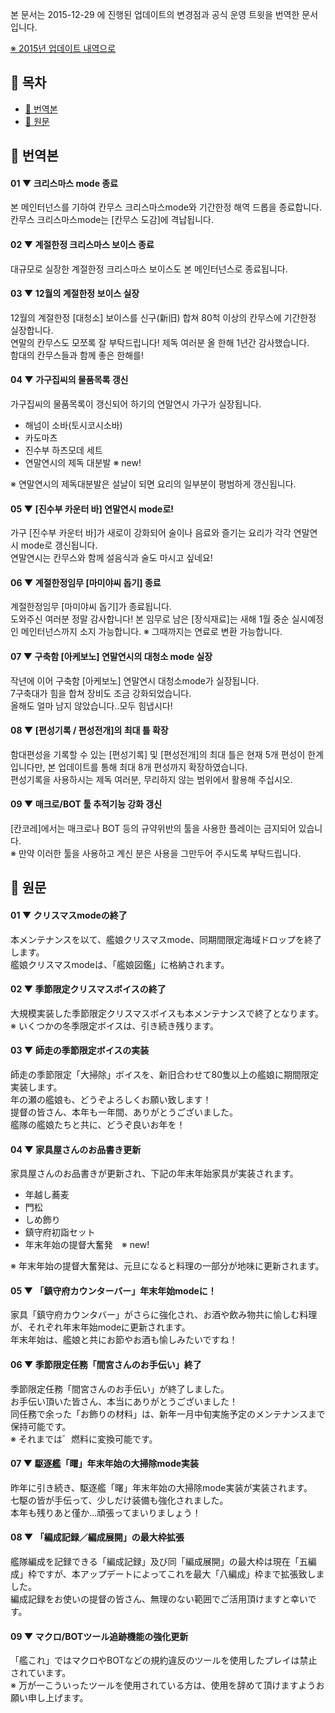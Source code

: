 본 문서는 2015-12-29 에 진행된 업데이트의 변경점과 공식 운영 트윗을 번역한 문서입니다.

[※ 2015년 업데이트 내역으로](15.md)

## 📃 목차
- [📃 번역본](#-%EB%B2%88%EC%97%AD%EB%B3%B8)
- [📃 원문](#-%EC%9B%90%EB%AC%B8)

## 📃 번역본

#### 01 ▼ 크리스마스 mode 종료
본 메인터넌스를 기하여 칸무스 크리스마스mode와 기간한정 해역 드롭을 종료합니다.\
칸무스 크리스마스mode는 [칸무스 도감]에 격납됩니다.

#### 02 ▼ 계절한정 크리스마스 보이스 종료
대규모로 실장한 계절한정 크리스마스 보이스도 본 메인터넌스로 종료됩니다.

#### 03 ▼ 12월의 계절한정 보이스 실장
12월의 계절한정 [대청소] 보이스를 신구(新旧) 합쳐 80척 이상의 칸무스에 기간한정 실장합니다.\
연말의 칸무스도 모쪼록 잘 부탁드립니다! 제독 여러분 올 한해 1년간 감사했습니다.\
함대의 칸무스들과 함께 좋은 한해를!

#### 04 ▼ 가구집씨의 물품목록 갱신
가구집씨의 물품목록이 갱신되어 하기의 연말연시 가구가 실장됩니다.
- 해넘이 소바(토시코시소바)
- 카도마츠
- 진수부 하츠모데 세트
- 연말연시의 제독 대분발 ※ new!

※ 연말연시의 제독대분발은 설날이 되면 요리의 일부분이 평범하게 갱신됩니다.

#### 05 ▼ [진수부 카운터 바] 연말연시 mode로!
가구 [진수부 카운터 바]가 새로이 강화되어 술이나 음료와 즐기는 요리가 각각 연말연시 mode로 갱신됩니다.\
연말연시는 칸무스와 함께 설음식과 술도 마시고 싶네요!

#### 06 ▼ 계절한정임무 [마미야씨 돕기] 종료
계절한정임무 [마미야씨 돕기]가 종료됩니다.\
도와주신 여러분 정말 감사합니다! 본 임무로 남은 [장식재료]는 새해 1월 중순 실시예정인 메인터넌스까지 소지 가능합니다.
※ 그때까지는 연료로 변환 가능합니다.

#### 07 ▼ 구축함 [아케보노] 연말연시의 대청소 mode 실장
작년에 이어 구축함 [아케보노] 연말연시 대청소mode가 실장됩니다.\
7구축대가 힘을 합쳐 장비도 조금 강화되었습니다.\
올해도 얼마 남지 않았습니다..모두 힘냅시다!

#### 08 ▼ [편성기록 / 편성전개]의 최대 틀 확장
함대편성을 기록할 수 있는 [편성기록] 및 [편성전개]의 최대 틀은 현재 5개 편성이 한계입니다만, 본 업데이트를 통해 최대 8개 편성까지 확장하였습니다.\
편성기록을 사용하시는 제독 여러분, 무리하지 않는 범위에서 활용해 주십시오.

#### 09 ▼ 매크로/BOT 툴 추적기능 강화 갱신
[칸코레]에서는 매크로나 BOT 등의 규약위반의 툴을 사용한 플레이는 금지되어 있습니다.\
※ 만약 이러한 툴을 사용하고 계신 분은 사용을 그만두어 주시도록 부탁드립니다.

## 📃 원문

#### 01 ▼ クリスマスmodeの終了
本メンテナンスを以て、艦娘クリスマスmode、同期間限定海域ドロップを終了します。\
艦娘クリスマスmodeは、「艦娘図鑑」に格納されます。

#### 02 ▼ 季節限定クリスマスボイスの終了
大規模実装した季節限定クリスマスボイスも本メンテナンスで終了となります。
※ いくつかの冬季限定ボイスは、引き続き残ります。

#### 03 ▼ 師走の季節限定ボイスの実装
師走の季節限定「大掃除」ボイスを、新旧合わせて80隻以上の艦娘に期間限定実装します。\
年の瀬の艦娘も、どうぞよろしくお願い致します！\
提督の皆さん、本年も一年間、ありがとうございました。\
艦隊の艦娘たちと共に、どうぞ良いお年を！

#### 04 ▼ 家具屋さんのお品書き更新
家具屋さんのお品書きが更新され、下記の年末年始家具が実装されます。
- 年越し蕎麦
- 門松
- しめ飾り
- 鎮守府初詣セット
- 年末年始の提督大奮発　※ new!

※ 年末年始の提督大奮発は、元旦になると料理の一部分が地味に更新されます。

#### 05 ▼ 「鎮守府カウンターバー」年末年始modeに！
家具「鎮守府カウンタバー」がさらに強化され、お酒や飲み物共に愉しむ料理が、それぞれ年末年始modeに更新されます。\
年末年始は、艦娘と共にお節やお酒も愉しみたいですね！

#### 06 ▼ 季節限定任務「間宮さんのお手伝い」終了
季節限定任務「間宮さんのお手伝い」が終了しました。\
お手伝い頂いた皆さん、本当にありがとうございました！\
同任務で余った「お飾りの材料」は、新年一月中旬実施予定のメンテナンスまで保持可能です。\
※ それまでは゛燃料に変換可能です。

#### 07 ▼ 駆逐艦「曙」年末年始の大掃除mode実装
昨年に引き続き、駆逐艦「曙」年末年始の大掃除mode実装が実装されます。\
七駆の皆が手伝って、少しだけ装備も強化されました。\
本年も残りあと僅か…頑張ってまいりましょう！

#### 08 ▼ 「編成記録／編成展開」の最大枠拡張
艦隊編成を記録できる「編成記録」及び同「編成展開」の最大枠は現在「五編成」枠ですが、本アップデートによってこれを最大「八編成」枠まで拡張致しました。\
編成記録をお使いの提督の皆さん、無理のない範囲でご活用頂けますと幸いです。

#### 09 ▼ マクロ/BOTツール追跡機能の強化更新
「艦これ」ではマクロやBOTなどの規約違反のツールを使用したプレイは禁止されています。\
※ 万が一こういったツールを使用されている方は、使用を辞めて頂けますようお願い申し上げます。

